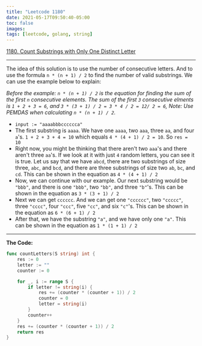 ```yaml
---
title: "Leetcode 1180"
date: 2021-05-17T09:50:40-05:00
toc: false
images:
tags: [leetcode, golang, string]
---
```


[1180. Count Substrings with Only One Distinct Letter](https://leetcode.com/problems/count-substrings-with-only-one-distinct-letter/)

***

The idea of this solution is to use the number of consecutive letters. And to use the formula `n * (n + 1) / 2` to find the number of valid substrings. We can use the example below to explain:

*Before the example: `n * (n + 1) / 2` is the equation for finding the sum of the first `n` consecutive elements. The sum of the first `3` consecutive elments is `1 + 2 + 3 = 6`, and `3 * (3 + 1) / 2 = 3 * 4 / 2 = 12/ 2 = 6`, Note: Use PEMDAS when calculating `n * (n + 1) / 2`.*

* `input := "aaaabbbcccccca"`
* The first substring is `aaaa`. We have one `aaaa`, two `aaa`, three `aa`, and four `a`'s. `1 + 2 + 3 + 4 = 10` which equals `4 * (4 + 1) / 2 = 10`. So `res = 10`
* Right now, you might be thinking that there aren't two `aaa`'s and there aren't three `aa`'s. If we look at it with just `4` random letters, you can see it is true. Let us say that we have `abcd`, there are two substrings of size three, `abc`, and `bcd`, and there are three substrings of size two `ab`, `bc`, and `cd`. This can be shown in the equation as `4 * (4 + 1) / 2`
* Now, we can continue with our example. Our next substring would be `"bbb"`, and there is one `"bbb"`, two `"bb"`, and three `"b"`'s. This can be shown in the equation as `3 * (3 + 1) / 2`
* Next we can get `cccccc`. And we can get one `"cccccc"`, two `"ccccc"`, three `"cccc"`, four `"ccc"`, five `"cc"`, and six `"c"`'s. This can be shown in the equation as `6 * (6 + 1) / 2`
* After that, we have the substring `"a"`, and we have only one `"a"`. This can be shown in the equation as `1 * (1 + 1) / 2`

***

**The Code:**

``` go
func countLetters(S string) int {
	res := 0
	letter := ""
	counter := 0

	for _, i := range S {
		if letter != string(i) {
			res += (counter * (counter + 1)) / 2
			counter = 0
			letter = string(i)
		}
		counter++
	}
	res += (counter * (counter + 1)) / 2
	return res
}
```
